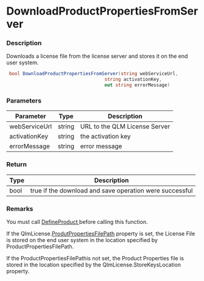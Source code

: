 # DownloadProductPropertiesFromServer

### Description

Downloads a license file from the license server and stores it on the end user system.

```csharp
 bool DownloadProductPropertiesFromServer(string webServiceUrl, 
                                    string activationKey,                                     
                                    out string errorMessage)                                    


```

### Parameters

| Parameter     |  Type  | Description                   |
| ------------- | :----: | ----------------------------- |
| webServiceUrl | string | URL to the QLM License Server |
| activationKey | string | the activation key            |
| errorMessage  | string | error message                 |

### Return

| Type | Description                                             |
| ---- | ------------------------------------------------------- |
| bool | true if the download and save operation were successful |

### Remarks

You must call [DefineProduct ](https://soraco.readme.io/reference/defineproduct)before calling this function.

If the QlmLicense.[ProdutPropertiesFilePath](https://soraco.readme.io/reference/qlmlicense-properties) property is set, the License File is stored on the end user system in the location specified by ProductPropertiesFilePath.

If the ProductPropertiesFilePathis not set, the Product Properties file is stored in the location specified by the QlmLicense.StoreKeysLocation property.
